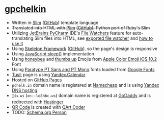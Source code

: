 # [gpchelkin](http://pchelk.in)
- Written in [Slim](http://slim-lang.com/) ([GitHub](https://github.com/slim-template/slim)) template language
- ~~Translated into HTML with [Plim](http://plim.readthedocs.io) ([GitHub](https://github.com/avanov/Plim)), Python port of Ruby's Slim~~
- Utilizing [JetBrains PyCharm](https://www.jetbrains.com/pycharm/) IDE's [File Watchers](https://www.jetbrains.com/help/pycharm/2017.1/file-watchers.html) feature for auto-translating Slim files into HTML, see [exported file watcher](jetbrains_filewatchers_slim.xml) and [how to use it](https://www.jetbrains.com/help/pycharm/2017.1/using-file-watchers.html#enableFileWatcher)
- Using [Skeleton Framework](https://skeleton-framework.github.io/) ([GitHub](https://github.com/skeleton-framework/skeleton-framework)), so the page's design is responsive
- Using [JavaScript sleep()](https://stackoverflow.com/a/39914235/2490759) implementation
- Using [honeybee](http://emojipedia.org/honeybee/) and [thumbs up](http://emojipedia.org/thumbs-up-sign/) Emojis from [Apple Color Emoji iOS 10.2](http://emojipedia.org/apple/ios-10.2/) Font
- Using [Paratype PT Sans and PT Mono](http://www.paratype.com/public/) fonts loaded from [Google Fonts](https://fonts.google.com/)
- [Tusit](http://pchelk.in/tusit) page is using [Yandex.Calendar](https://yandex.ru/support/calendar/faq/whatfor.html)
- Hosted on [GitHub Pages](https://pages.github.com/)
- `pchelk.in` domain name is registered at [Namecheap](https://www.namecheap.com/) and is using [Yandex DNS hosting](https://yandex.com/support/domain/domain/dns.xml)
- `🐝👍.ws` (`xn--lo8h6c.ws`) domain name is registered at [GoDaddy](https://❤❤❤.ws/) and is redirected with [Hostinger](https://www.hostinger.com/)
- [QR Code](qr.png) is created with [QArt Coder](https://research.swtch.com/qr/draw)
- TODO: [Schema.org Person](https://schema.org/Person)
